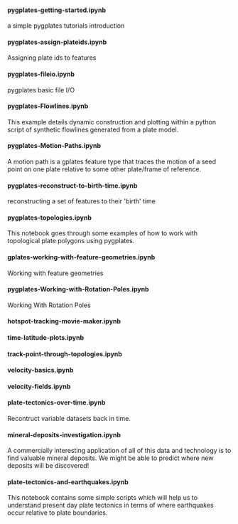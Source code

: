 #### pygplates-getting-started.ipynb
a simple pygplates tutorials introduction
#### pygplates-assign-plateids.ipynb
Assigning plate ids to features
#### pygplates-fileio.ipynb
pygplates basic file I/O
#### pygplates-Flowlines.ipynb
This example details dynamic construction and plotting within a python script of synthetic flowlines generated from a plate model.
#### pygplates-Motion-Paths.ipynb
A motion path is a gplates feature type that traces the motion of a seed point on one plate relative to some other plate/frame of reference. 
#### pygplates-reconstruct-to-birth-time.ipynb
reconstructing a set of features to their 'birth' time
#### pygplates-topologies.ipynb
This notebook goes through some examples of how to work with topological plate polygons using pygplates.
#### gplates-working-with-feature-geometries.ipynb
Working with feature geometries
#### pygplates-Working-with-Rotation-Poles.ipynb
Working With Rotation Poles
#### hotspot-tracking-movie-maker.ipynb
#### time-latitude-plots.ipynb
#### track-point-through-topologies.ipynb
#### velocity-basics.ipynb
#### velocity-fields.ipynb
#### plate-tectonics-over-time.ipynb
Recontruct variable datasets back in time.
#### mineral-deposits-investigation.ipynb
A commercially interesting application of all of this data and technology is to find valuable mineral deposits. We might be able to predict where new deposits will be discovered!
#### plate-tectonics-and-earthquakes.ipynb
This notebook contains some simple scripts which will help us to understand present day plate tectonics in terms of where earthquakes occur relative to plate boundaries.
